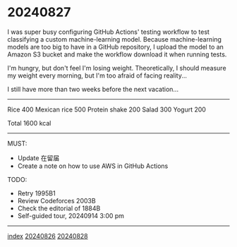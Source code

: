 <head><meta name="viewport" content="width=device-width, initial-scale=1.0, user-scalable=yes" /><meta charset="UTF-8"></head>

# 20240827

I was super busy configuring GitHub Actions\' testing workflow to test classifying a custom machine-learning model. Because machine-learning models are too big to have in a GitHub repository, I upload the model to an Amazon S3 bucket and make the workflow download it when running tests.

I\'m hungry, but don\'t feel I\'m losing weight. Theoretically, I should measure my weight every morning, but I\'m too afraid of facing reality...

I still have more than two weeks before the next vacation...

---

Rice 400
Mexican rice 500
Protein shake 200
Salad 300
Yogurt 200

Total 1600 kcal

---

MUST:

- Update 在留届
- Create a note on how to use AWS in GitHub Actions

TODO:

- Retry 1995B1
- Review Codeforces 2003B
- Check the editorial of 1884B
- Self-guided tour, 20240914 3:00 pm

---

[index](../../index.html)
[20240826](20240826.html)
[20240828](20240828.html)
